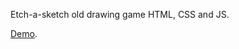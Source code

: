 Etch-a-sketch old drawing game HTML, CSS and JS.

[Demo](https://konstabartosh.github.io/etch-A-sketch/).